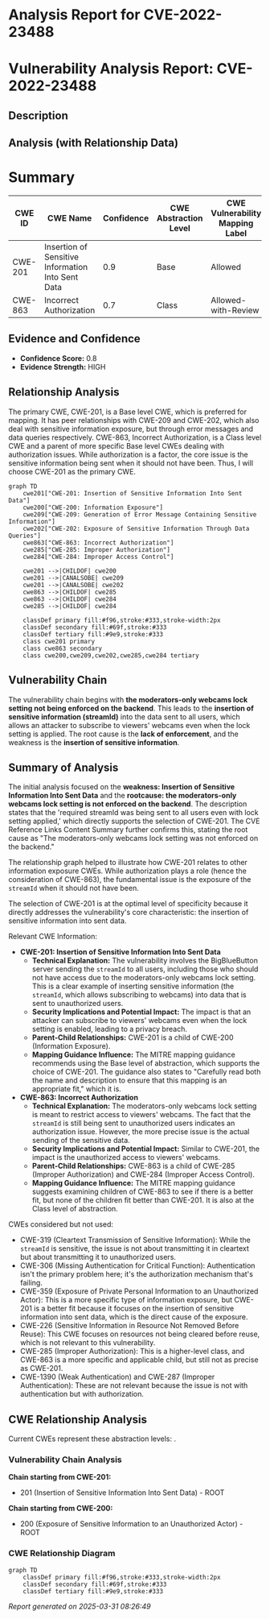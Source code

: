 # Analysis Report for CVE-2022-23488

# Vulnerability Analysis Report: CVE-2022-23488

## Description



## Analysis (with Relationship Data)

# Summary
| CWE ID | CWE Name | Confidence | CWE Abstraction Level | CWE Vulnerability Mapping Label | CWE-Vulnerability Mapping Notes |
|---|---|---|---|---|---|
| CWE-201 | Insertion of Sensitive Information Into Sent Data | 0.9 | Base | Allowed | Primary CWE |
| CWE-863 | Incorrect Authorization | 0.7 | Class | Allowed-with-Review | Secondary Candidate |

## Evidence and Confidence

*   **Confidence Score:** 0.8
*   **Evidence Strength:** HIGH

## Relationship Analysis
The primary CWE, CWE-201, is a Base level CWE, which is preferred for mapping. It has peer relationships with CWE-209 and CWE-202, which also deal with sensitive information exposure, but through error messages and data queries respectively. CWE-863, Incorrect Authorization, is a Class level CWE and a parent of more specific Base level CWEs dealing with authorization issues. While authorization is a factor, the core issue is the sensitive information being sent when it should not have been. Thus, I will choose CWE-201 as the primary CWE.

```mermaid
graph TD
    cwe201["CWE-201: Insertion of Sensitive Information Into Sent Data"]
    cwe200["CWE-200: Information Exposure"]
    cwe209["CWE-209: Generation of Error Message Containing Sensitive Information"]
    cwe202["CWE-202: Exposure of Sensitive Information Through Data Queries"]
    cwe863["CWE-863: Incorrect Authorization"]
    cwe285["CWE-285: Improper Authorization"]
    cwe284["CWE-284: Improper Access Control"]
    
    cwe201 -->|CHILDOF| cwe200
    cwe201 -->|CANALSOBE| cwe209
    cwe201 -->|CANALSOBE| cwe202
    cwe863 -->|CHILDOF| cwe285
    cwe863 -->|CHILDOF| cwe284
    cwe285 -->|CHILDOF| cwe284
    
    classDef primary fill:#f96,stroke:#333,stroke-width:2px
    classDef secondary fill:#69f,stroke:#333
    classDef tertiary fill:#9e9,stroke:#333
    class cwe201 primary
    class cwe863 secondary
    class cwe200,cwe209,cwe202,cwe285,cwe284 tertiary
```

## Vulnerability Chain
The vulnerability chain begins with **the moderators-only webcams lock setting not being enforced on the backend**. This leads to the **insertion of sensitive information (streamId)** into the data sent to all users, which allows an attacker to subscribe to viewers' webcams even when the lock setting is applied. The root cause is the **lack of enforcement**, and the weakness is the **insertion of sensitive information**.

## Summary of Analysis
The initial analysis focused on the **weakness: Insertion of Sensitive Information Into Sent Data** and the **rootcause: the moderators-only webcams lock setting is not enforced on the backend**. The description states that the 'required streamId was being sent to all users even with lock setting applied,' which directly supports the selection of CWE-201. The CVE Reference Links Content Summary further confirms this, stating the root cause as "The moderators-only webcams lock setting was not enforced on the backend."

The relationship graph helped to illustrate how CWE-201 relates to other information exposure CWEs. While authorization plays a role (hence the consideration of CWE-863), the fundamental issue is the exposure of the `streamId` when it should not have been.

The selection of CWE-201 is at the optimal level of specificity because it directly addresses the vulnerability's core characteristic: the insertion of sensitive information into sent data.

Relevant CWE Information:

*   **CWE-201: Insertion of Sensitive Information Into Sent Data**
    *   **Technical Explanation:** The vulnerability involves the BigBlueButton server sending the `streamId` to all users, including those who should not have access due to the moderators-only webcams lock setting. This is a clear example of inserting sensitive information (the `streamId`, which allows subscribing to webcams) into data that is sent to unauthorized users.
    *   **Security Implications and Potential Impact:** The impact is that an attacker can subscribe to viewers' webcams even when the lock setting is enabled, leading to a privacy breach.
    *   **Parent-Child Relationships:** CWE-201 is a child of CWE-200 (Information Exposure).
    *   **Mapping Guidance Influence:** The MITRE mapping guidance recommends using the Base level of abstraction, which supports the choice of CWE-201. The guidance also states to "Carefully read both the name and description to ensure that this mapping is an appropriate fit," which it is.
*   **CWE-863: Incorrect Authorization**
    *   **Technical Explanation:** The moderators-only webcams lock setting is meant to restrict access to viewers' webcams. The fact that the `streamId` is still being sent to unauthorized users indicates an authorization issue. However, the more precise issue is the actual sending of the sensitive data.
    *   **Security Implications and Potential Impact:** Similar to CWE-201, the impact is the unauthorized access to viewers' webcams.
    *   **Parent-Child Relationships:** CWE-863 is a child of CWE-285 (Improper Authorization) and CWE-284 (Improper Access Control).
    *   **Mapping Guidance Influence:** The MITRE mapping guidance suggests examining children of CWE-863 to see if there is a better fit, but none of the children fit better than CWE-201. It is also at the Class level of abstraction.

CWEs considered but not used:

*   CWE-319 (Cleartext Transmission of Sensitive Information): While the `streamId` is sensitive, the issue is not about transmitting it in cleartext but about transmitting it to unauthorized users.
*   CWE-306 (Missing Authentication for Critical Function): Authentication isn't the primary problem here; it's the authorization mechanism that's failing.
*   CWE-359 (Exposure of Private Personal Information to an Unauthorized Actor): This is a more specific type of information exposure, but CWE-201 is a better fit because it focuses on the insertion of sensitive information into sent data, which is the direct cause of the exposure.
*   CWE-226 (Sensitive Information in Resource Not Removed Before Reuse): This CWE focuses on resources not being cleared before reuse, which is not relevant to this vulnerability.
*   CWE-285 (Improper Authorization): This is a higher-level class, and CWE-863 is a more specific and applicable child, but still not as precise as CWE-201.
*   CWE-1390 (Weak Authentication) and CWE-287 (Improper Authentication): These are not relevant because the issue is not with authentication but with authorization.


## CWE Relationship Analysis

Current CWEs represent these abstraction levels: .


### Vulnerability Chain Analysis

**Chain starting from CWE-201:**
- 201 (Insertion of Sensitive Information Into Sent Data) - ROOT


**Chain starting from CWE-200:**
- 200 (Exposure of Sensitive Information to an Unauthorized Actor) - ROOT



### CWE Relationship Diagram

```mermaid
graph TD
    classDef primary fill:#f96,stroke:#333,stroke-width:2px
    classDef secondary fill:#69f,stroke:#333
    classDef tertiary fill:#9e9,stroke:#333
```



*Report generated on 2025-03-31 08:26:49*

